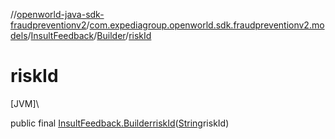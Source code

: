 //[openworld-java-sdk-fraudpreventionv2](../../../../index.md)/[com.expediagroup.openworld.sdk.fraudpreventionv2.models](../../index.md)/[InsultFeedback](../index.md)/[Builder](index.md)/[riskId](risk-id.md)

# riskId

[JVM]\

public final [InsultFeedback.Builder](index.md)[riskId](risk-id.md)([String](https://docs.oracle.com/javase/8/docs/api/java/lang/String.html)riskId)
